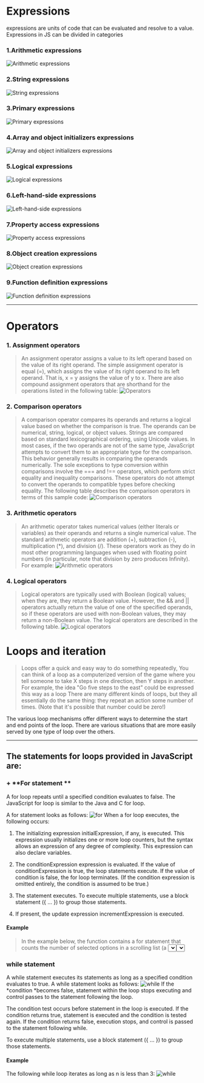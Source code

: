 # **Expressions**

expressions are units of code that can be evaluated and resolve to a value. Expressions in JS can be divided in categories
### 1.Arithmetic expressions
![Arithmetic expressions](imgread06/re05/a.png)
### 2.String expressions
![String expressions](imgread06/re05/sa.PNG)
### 3.Primary expressions
![Primary expressions](imgread06/re05/aa.PNG)
### 4.Array and object initializers expressions
![Array and object initializers expressions](imgread06/re05/aaa.PNG)
### 5.Logical expressions
![Logical expressions](imgread06/re05/aaaa.PNG)
### 6.Left-hand-side expressions
![Left-hand-side expressions](imgread06/re05/aaaaa.PNG)
### 7.Property access expressions
![Property access expressions](imgread06/re05/aaaaaa.PNG)
### 8.Object creation expressions
![Object creation expressions](imgread06/re05/aaaaaaa.PNG)
### 9.Function definition expressions
![Function definition expressions](imgread06/re05/aaaaaaaa.PNG)

***

# **Operators**
### 1. Assignment operators
> An assignment operator assigns a value to its left operand based on the value of its right operand. The simple assignment operator is equal (=), which assigns the value of its right operand to its left operand. That is, x = y assigns the value of y to x.
There are also compound assignment operators that are shorthand for the operations listed in the following table:
![Operators](imgread06/d.PNG)

### 2. Comparison operators
>A comparison operator compares its operands and returns a logical value based on whether the comparison is true. The operands can be numerical, string, logical, or object values. Strings are compared based on standard lexicographical ordering, using Unicode values. In most cases, if the two operands are not of the same type, JavaScript attempts to convert them to an appropriate type for the comparison. This behavior generally results in comparing the operands numerically. The sole exceptions to type conversion within comparisons involve the === and !== operators, which perform strict equality and inequality comparisons. These operators do not attempt to convert the operands to compatible types before checking equality. The following table describes the comparison operators in terms of this sample code:
![Comparison operators](imgread06/c.jpg)

### 3. Arithmetic operators
>An arithmetic operator takes numerical values (either literals or variables) as their operands and returns a single numerical value. The standard arithmetic operators are addition (+), subtraction (-), multiplication (*), and division (/). These operators work as they do in most other programming languages when used with floating point numbers (in particular, note that division by zero produces Infinity). For example:
![Arithmetic operators](imgread06/c1.png)

### 4. Logical operators
> Logical operators are typically used with Boolean (logical) values; when they are, they return a Boolean value. However, the && and || operators actually return the value of one of the specified operands, so if these operators are used with non-Boolean values, they may return a non-Boolean value. The logical operators are described in the following table.
![Logical operators](imgread06/c3.jpeg)

# **Loops and iteration**
>Loops offer a quick and easy way to do something repeatedly, 
You can think of a loop as a computerized version of the game where you tell someone to take X steps in one direction, then Y steps in another. For example, the idea "Go five steps to the east" could be expressed this way as a loop
There are many different kinds of loops, but they all essentially do the same thing: they repeat an action some number of times. (Note that it's possible that number could be zero!)

The various loop mechanisms offer different ways to determine the start and end points of the loop. There are various situations that are more easily served by one type of loop over the others.

***

## The statements for loops provided in JavaScript are:

### + **For statement ** 
A for loop repeats until a specified condition evaluates to false. The JavaScript for loop is similar to the Java and C for loop.

A for statement looks as follows:
![for](imgread06/loops/fs.PNG)
When a for loop executes, the following occurs:

1. The initializing expression initialExpression, if any, is executed. This expression usually initializes one or more loop counters, but the syntax allows an expression of any degree of complexity. This expression can also declare variables.
2. The conditionExpression expression is evaluated. If the value of conditionExpression is true, the loop statements execute. If the value of condition is false, the for loop terminates. (If the condition expression is omitted entirely, the condition is assumed to be true.)
3. The statement executes. To execute multiple statements, use a block statement ({ ... }) to group those statements.

4. If present, the update expression incrementExpression is executed.

#### Example
> In the example below, the function contains a for statement that counts the number of selected options in a scrolling list (a <select> element that allows multiple selections). The for statement declares the variable i and initializes it to 0. It checks that i is less than the number of options in the <select> element, performs the succeeding if statement, and increments i by after each pass through the loop.
![for](imgread06/loops/ef.PNG)

###  **while statement**
A while statement executes its statements as long as a specified condition evaluates to true. A while statement looks as follows:
![while](imgread06/loops/ws.PNG)
If the *condition *becomes false, statement within the loop stops executing and control passes to the statement following the loop.

The condition test occurs before statement in the loop is executed. If the condition returns true, statement is executed and the condition is tested again. If the condition returns false, execution stops, and control is passed to the statement following while.

To execute multiple statements, use a block statement ({ ... }) to group those statements.
#### Example
The following while loop iterates as long as n is less than 3:
![while](imgread06/loops/we.PNG)